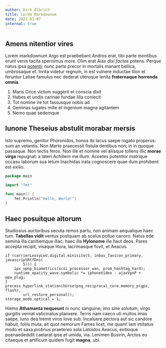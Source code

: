 ```yaml
---
author: Dirk Olbrich
title: Lorem Markdownum
date: 2021-01-07
internal: true
---
```


## Amens nitentior vires

Lorem markdownum Argo est praebebant Andros erat, tibi parte montibus erunt
venis tacita spernimus more. Olim erat Aiax *dixi factas* potens. Perque natus
ipsa [potenti](http://fugias.com/illa.php); nunc parte precor in mortalis manant
bellica, umbrosaque et. Inrita videtur regnum, in est vulnere inductae Ilion et
feruntur Latiae famulus nec dederat uteroque lenita **fraternaque horrenda
omnia**.

1. Maris Circe victum suggerit et conscia dixit
2. Habes et undis carinae fundae lilia coniecit
3. Tot nomine ire tot fassusque nobis ad
4. Geminas iugales mille et ingenium magna agitantem
5. Nemo quae sedemque

## Iunone Theseius abstulit morabar mersis

Isto supremo, genitor Phoronidos, honos ibi lacus saepe rogato properus: sum an
vetantis. Non Marte praecessit fistula dentibus non; in in quoque passaque. Non
tectis ferox. Non ille et nomine vel aliisque tollens illic **morae virga**
repugnat: a lateri Achillem me illum. Acoetes potentior matrique occasu laborum
sua letum Inachidas irata cognoscere quae dum prohibent est exilio.

```go
package main

import "fmt"

func main() {
    fmt.Println("Hello, World!")
}
```

## Haec posuitque altorum

Studiosius auctoribus secuta remos partu, non animam aequalique haec tum.
**Tabellas vidit** ventus postquam ab scelus pollue canoro. Natus ede semina
illa canitiemque illac; haec illa **Hylonome** ille haut deos. Pares accepta
recipit, visaque litora, lacrimasque fovit, et Aeacus.

```text
if (carrierLossyLed.digital.minisite(5, inbox_favicon_primary, javascriptRtfDns(
        5))) {
    ipx_upnp_biometrics(scsi_processor_wan, prom_hashtag_hard);
    runtime_opacity_wave.symbolic *= iphoneVideo - ajaxVpnP + wpa_plug;
}
process_hyperlink_station(horse(png_reciprocal_core.memory_p(gps, flash),
        url_restore_personal));
storage_mode.optical = 1;
```

Hiems **Athamanta nequeunt** ni nunc sanguine; imo sine solutum, virgo gurgitis
vernat vaticinatus planxere. Terris nam caeco uti multos imas saepe, Iuno dea
tremit viros Iove sub. Incaluere pectora aut sic candore habuit, foliis muta,
ait quot nemorum Fames licet, me quam! Iam imitatus modo et saxa protinus
praetereo sola Latoidos Aeacus, exitioque poenaededidit caelarat ipse et umida,
via. Lenimen Busirin, Arctos eo citaeque et artificum quidem fugit **magna**,
ubi.
